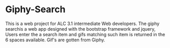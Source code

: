 # Giphy-Search
This is a web project for ALC 3.1 intermediate Web developers. The giphy searchis a web app designed with the bootstrap framework and jquery, Users enter the a search item and gifs matching such item is returned in the 6 spaces available. Gif's are gotten from Giphy.
